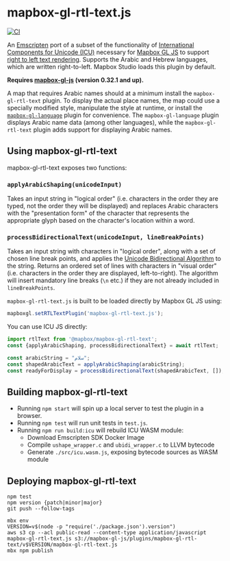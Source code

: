 # mapbox-gl-rtl-text.js

[![CI](https://github.com/mapbox/mapbox-gl-rtl-text/actions/workflows/ci.yml/badge.svg)](https://github.com/mapbox/mapbox-gl-rtl-text/actions/workflows/ci.yml)

An [Emscripten](https://github.com/emscripten-core/emscripten) port of a subset of the functionality of [International Components for Unicode (ICU)](http://site.icu-project.org/) necessary for [Mapbox GL JS](https://github.com/mapbox/mapbox-gl-js) to support [right to left text rendering](https://github.com/mapbox/mapbox-gl/issues/4). Supports the Arabic and Hebrew languages, which are written right-to-left. Mapbox Studio loads this plugin by default.

**Requires [mapbox-gl-js](https://github.com/mapbox/mapbox-gl-js) (version 0.32.1 and up).**

A map that requires Arabic names should at a minimum install the `mapbox-gl-rtl-text` plugin. To display the actual place names, the map could use a specially modified style, manipulate the style at runtime, or install the [`mapbox-gl-language`](https://github.com/mapbox/mapbox-gl-language/) plugin for convenience. The `mapbox-gl-language` plugin displays Arabic name data (among other languages), while the `mapbox-gl-rtl-text` plugin adds support for displaying Arabic names.

## Using mapbox-gl-rtl-text

mapbox-gl-rtl-text exposes two functions:

### `applyArabicShaping(unicodeInput)`

Takes an input string in "logical order" (i.e. characters in the order they are typed, not the order they will be displayed) and replaces Arabic characters with the "presentation form" of the character that represents the appropriate glyph based on the character's location within a word.

### `processBidirectionalText(unicodeInput, lineBreakPoints)`

Takes an input string with characters in "logical order", along with a set of chosen line break points, and applies the [Unicode Bidirectional Algorithm](http://unicode.org/reports/tr9/) to the string. Returns an ordered set of lines with characters in "visual order" (i.e. characters in the order they are displayed, left-to-right). The algorithm will insert mandatory line breaks (`\n` etc.) if they are not already included in `lineBreakPoints`.

`mapbox-gl-rtl-text.js` is built to be loaded directly by Mapbox GL JS using:

```js
mapboxgl.setRTLTextPlugin('mapbox-gl-rtl-text.js');
```

 You can use ICU JS directly:
```js
import rtlText from '@mapbox/mapbox-gl-rtl-text';
const {applyArabicShaping, processBidirectionalText} = await rtlText;

const arabicString = "سلام";
const shapedArabicText = applyArabicShaping(arabicString);
const readyForDisplay = processBidirectionalText(shapedArabicText, []);
```

## Building mapbox-gl-rtl-text

* Running `npm start` will spin up a local server to test the plugin in a browser.
* Running `npm test` will run unit tests in `test.js`.
* Running `npm run build:icu` will rebuild ICU WASM module:
  - Download Emscripten SDK Docker Image
  - Compile `ushape_wrapper.c` and `ubidi_wrapper.c` to LLVM bytecode
  - Generate `./src/icu.wasm.js`, exposing bytecode sources as WASM module

## Deploying mapbox-gl-rtl-text

```
npm test
npm version {patch|minor|major}
git push --follow-tags

mbx env
VERSION=v$(node -p "require('./package.json').version")
aws s3 cp --acl public-read --content-type application/javascript mapbox-gl-rtl-text.js s3://mapbox-gl-js/plugins/mapbox-gl-rtl-text/v$VERSION/mapbox-gl-rtl-text.js
mbx npm publish
```
